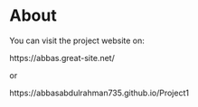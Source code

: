 <h1>About</h1>
<p>You can visit the project website on: </p>
<p>https://abbas.great-site.net/</p>
<p>or</p>
<p>https://abbasabdulrahman735.github.io/Project1</p>
